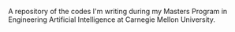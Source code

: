 A repository of the codes I'm writing during my Masters Program in Engineering Artificial Intelligence at Carnegie Mellon University.
